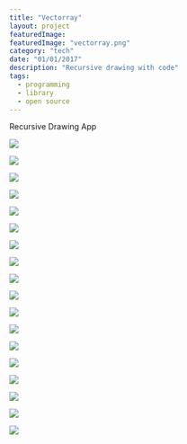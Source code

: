 ```yaml
---
title: "Vectorray"
layout: project
featuredImage:
featuredImage: "vectorray.png"
category: "tech"
date: "01/01/2017"
description: "Recursive drawing with code"
tags:
  - programming
  - library
  - open source
---
```


Recursive Drawing App

<p><img src="vectorray_1.jpg"></p>
<p><img src="vectorray_10.jpg"></p>
<p><img src="vectorray_11.jpg"></p>
<p><img src="vectorray_12.jpg"></p>
<p><img src="vectorray_13.jpg"></p>
<p><img src="vectorray_14.jpg"></p>
<p><img src="vectorray_15.jpg"></p>
<p><img src="vectorray_16.jpg"></p>
<p><img src="vectorray_17.jpg"></p>
<p><img src="vectorray_18.jpg"></p>
<p><img src="vectorray_19.jpg"></p>
<p><img src="vectorray_2.jpg"></p>
<p><img src="vectorray_3.jpg"></p>
<p><img src="vectorray_4.jpg"></p>
<p><img src="vectorray_5.jpg"></p>
<p><img src="vectorray_6.jpg"></p>
<p><img src="vectorray_7.jpg"></p>
<p><img src="vectorray_8.jpg"></p>
